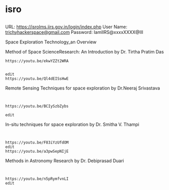 # isro



##
URL: https://isrolms.iirs.gov.in/login/index.php
User Name: trichyhackerspace@gmail.com
Password: IamIIRS@xxxxXXXX@III




Space Exploration Technology_an Overview





Method of Space ScienceResearch: An Introduction by Dr. Tirtha Pratim Das

```
https://youtu.be/ekwYZZt2WRA


edit
https://youtu.be/Ql4dEISsHwE

```




Remote Sensing Techniques for space exploration by Dr.Neeraj Srivastava
```


https://youtu.be/BCIySzbZybs

edit

```


In-situ techniques for space exploration by Dr. Smitha V. Thampi
```


https://youtu.be/F83iYzUfdOM
edit
https://youtu.be/a3pwSepNIjE

```


Methods in Astronomy Research by Dr. Debiprasad Duari
```


https://youtu.be/n5pRymfvnLI
edit


```